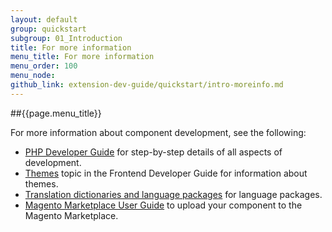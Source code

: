 ```yaml
---
layout: default
group: quickstart
subgroup: 01_Introduction
title: For more information
menu_title: For more information
menu_order: 100
menu_node: 
github_link: extension-dev-guide/quickstart/intro-moreinfo.md
---
```


##{{page.menu_title}}

For more information about component development, see the following:

*	<a href="{{ site.gdeurl }}extension-dev-guide/bk-extension-dev-guide.html">PHP Developer Guide</a> for step-by-step details of all aspects of development.
*	<a href="{{ site.gdeurl }}frontend-dev-guide/themes/theme-general.html">Themes</a> topic in the Frontend Developer Guide for information about themes.
*	<a href="{{ site.gdeurl }}config-guide/cli/config-cli-subcommands-i18n.html">Translation dictionaries and language packages</a> for language packages.
*	<a href="http://docs.magento.com/marketplace/getting-started.html" target="_blank">Magento Marketplace User Guide</a> to upload your component to the Magento Marketplace.




